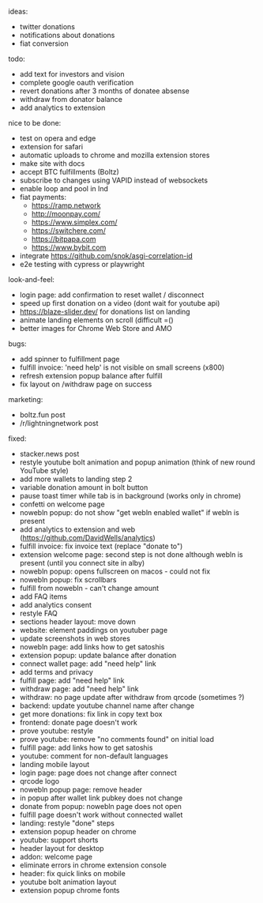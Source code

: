 ideas:
- twitter donations
- notifications about donations
- fiat conversion

todo:
- add text for investors and vision
- complete google oauth verification
- revert donations after 3 months of donatee absense
- withdraw from donator balance
- add analytics to extension

nice to be done:
- test on opera and edge
- extension for safari
- automatic uploads to chrome and mozilla extension stores
- make site with docs
- accept BTC fulfillments (Boltz)
- subscribe to changes using VAPID instead of websockets
- enable loop and pool in lnd
- fiat payments:
  - https://ramp.network
  - http://moonpay.com/
  - https://www.simplex.com/
  - https://switchere.com/
  - https://bitpapa.com
  - https://www.bybit.com
- integrate https://github.com/snok/asgi-correlation-id
- e2e testing with cypress or playwright

look-and-feel:
- login page: add confirmation to reset wallet / disconnect
- speed up first donation on a video (dont wait for youtube api)
- https://blaze-slider.dev/ for donations list on landing
- animate landing elements on scroll (difficult =()
- better images for Chrome Web Store and AMO

bugs:
- add spinner to fulfillment page
- fulfill invoice: 'need help' is not visible on small screens (x800)
- refresh extension popup balance after fulfill
- fix layout on /withdraw page on success

marketing:
- boltz.fun post
- /r/lightningnetwork post

fixed:
- stacker.news post
- restyle youtube bolt animation and popup animation (think of new round YouTube style)
- add more wallets to landing step 2
- variable donation amount in bolt button
- pause toast timer while tab is in background (works only in chrome)
- confetti on welcome page
- nowebln popup: do not show "get webln enabled wallet" if webln is present
- add analytics to extension and web (https://github.com/DavidWells/analytics)
- fulfill invoice: fix invoice text (replace "donate to")
- extension welcome page: second step is not done although webln is present (until you connect site in alby)
- nowebln popup: opens fullscreen on macos - could not fix
- nowebln popup: fix scrollbars
- fulfill from nowebln - can't change amount
- add FAQ items
- add analytics consent
- restyle FAQ
- sections header layout: move down
- website: element paddings on youtuber page
- update screenshots in web stores
- nowebln page: add links how to get satoshis
- extension popup: update balance after donation
- connect wallet page: add "need help" link
- add terms and privacy
- fulfill page: add "need help" link
- withdraw page: add "need help" link
- withdraw: no page update after withdraw from qrcode (sometimes ?)
- backend: update youtube channel name after change
- get more donations: fix link in copy text box
- frontend: donate page doesn't work
- prove youtube: restyle
- prove youtube: remove "no comments found" on initial load
- fulfill page: add links how to get satoshis
- youtube: comment for non-default languages
- landing mobile layout
- login page: page does not change after connect
- qrcode logo
- nowebln popup page: remove header
- in popup after wallet link pubkey does not change
- donate from popup: nowebln page does not open
- fulfill page doesn't work without connected wallet
- landing: restyle "done" steps
- extension popup header on chrome
- youtube: support shorts
- header layout for desktop
- addon: welcome page
- eliminate errors in chrome extension console
- header: fix quick links on mobile
- youtube bolt animation layout
- extension popup chrome fonts
